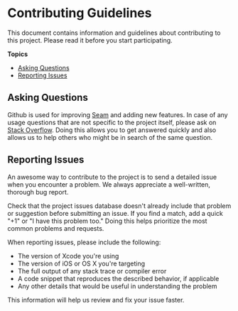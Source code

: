 # Contributing Guidelines

This document contains information and guidelines about contributing to this project. Please read it before you start participating.

<strong>Topics</strong> 

- [Asking Questions](#asking-questions)
- [Reporting Issues](#reporting-issues)

## Asking Questions

Github is used for improving [Seam](https://github.com/nofelmahmood/seam) and adding new features. In case of any usage questions that are not specific to the project itself, please ask on [Stack Overflow](http://stackoverflow.com). Doing this allows you to get answered quickly and also allows us to help others who might be in search of the same question.

## Reporting Issues

An awesome way to contribute to the project is to send a detailed issue when you encounter a problem. We always appreciate a well-written, thorough bug report.

Check that the project issues database doesn't already include that problem or suggestion before submitting an issue. If you find a match, add a quick "+1" or "I have this problem too." Doing this helps prioritize the most common problems and requests.

When reporting issues, please include the following:

- The version of Xcode you're using
- The version of iOS or OS X you're targeting
- The full output of any stack trace or compiler error
- A code snippet that reproduces the described behavior, if applicable
- Any other details that would be useful in understanding the problem

This information will help us review and fix your issue faster.
